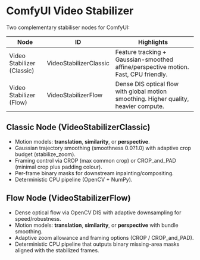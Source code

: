 # ComfyUI Video Stabilizer

Two complementary stabiliser nodes for ComfyUI:

| Node | ID | Highlights |
| --- | --- | --- |
| Video Stabilizer (Classic) | VideoStabilizerClassic | Feature tracking + Gaussian-smoothed affine/perspective motion. Fast, CPU friendly. |
| Video Stabilizer (Flow) | VideoStabilizerFlow | Dense DIS optical flow with global motion smoothing. Higher quality, heavier compute. |

## Classic Node (VideoStabilizerClassic)

- Motion models: **translation**, **similarity**, or **perspective**.
- Gaussian trajectory smoothing (smoothness 0.0?1.0) with adaptive crop budget (stabilize_zoom).
- Framing control via CROP (max common crop) or CROP_and_PAD (minimal crop plus padding colour).
- Per-frame binary masks for downstream inpainting/compositing.
- Deterministic CPU pipeline (OpenCV + NumPy).

## Flow Node (VideoStabilizerFlow)

- Dense optical flow via OpenCV DIS with adaptive downsampling for speed/robustness.
- Motion models: **translation**, **similarity**, or **perspective** with bundle smoothing.
- Adaptive zoom allowance and framing options (CROP / CROP_and_PAD).
- Deterministic CPU pipeline that outputs binary missing-area masks aligned with the stabilized frames.
